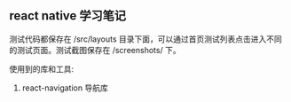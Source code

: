## react native 学习笔记

测试代码都保存在 /src/layouts 目录下面，可以通过首页测试列表点击进入不同的测试页面。测试截图保存在 /screenshots/ 下。

使用到的库和工具:

1. react-navigation 导航库